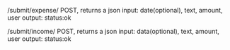 /submit/expense/
  POST, returns a json
  input: date(optional), text, amount, user
  output: status:ok

/submit/income/
  POST, returns a json
  input: data(optional), text, amount, user
  output: status:ok
